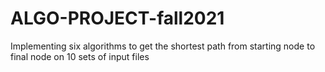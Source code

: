 # ALGO-PROJECT-fall2021
Implementing six algorithms to get the shortest path from starting node to final node on 10 sets of input files

